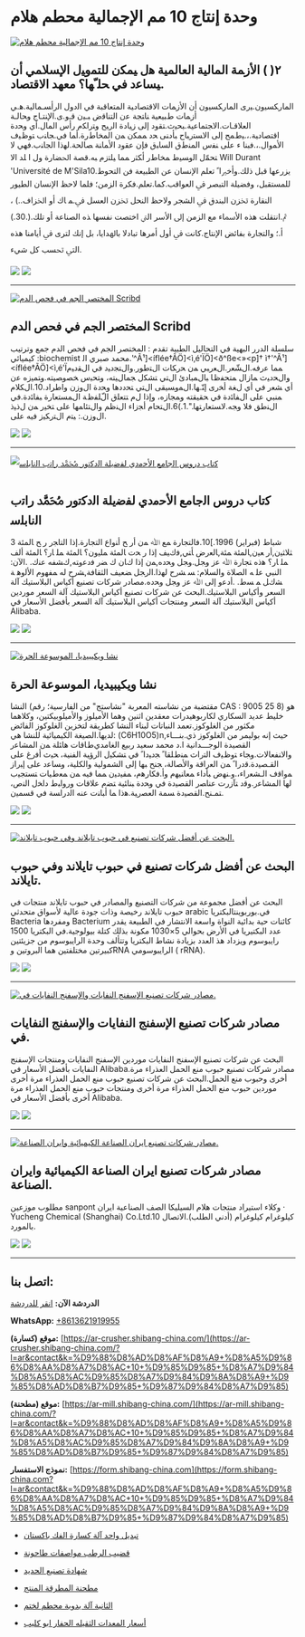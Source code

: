 # وحدة إنتاج 10 مم الإجمالية محطم هلام

<a href="https://swt.shibang-china.com/?l=ar&img&k=%D9%88%D8%AD%D8%AF%D8%A9+%D8%A5%D9%86%D8%AA%D8%A7%D8%AC+10+%D9%85%D9%85+%D8%A7%D9%84%D8%A5%D8%AC%D9%85%D8%A7%D9%84%D9%8A%D8%A9+%D9%85%D8%AD%D8%B7%D9%85+%D9%87%D9%84%D8%A7%D9%85" target="_blank">![وحدة إنتاج 10 مم الإجمالية محطم هلام](http://static.shibang-china.com/all-800x300/1174.jpg)</a>

## ٢( ) ﺍﻷﺯﻤﺔ ﺍﻟﻤﺎﻟﻴﺔ ﺍﻟﻌﺎﻟﻤﻴﺔ ﻫل ﻴﻤﻜﻥ ﻟﻠﺘﻤﻭﻴل ﺍﻹﺴﻼﻤﻲ ﺃﻥ ﻴﺴﺎﻋﺩ ﻓﻲ ﺤﻠﹼﻬﺎ؟ معهد الاقتصاد.
ﺍﻟﻤﺎﺭﻜﺴﻴﻭﻥ.ﻴﺭﻯ ﺍﻟﻤﺎﺭﻜﺴﻴﻭﻥ ﺃﻥ ﺍﻷﺯﻤﺎﺕ ﺍﻻﻗﺘﺼﺎﺩﻴﺔ ﺍﻟﻤﺘﻌﺎﻗﺒﺔ ﻓﻲ ﺍﻟﺩﻭل ﺍﻟﺭﺃﺴـﻤﺎﻟﻴﺔ.ﻫ.ﻲ ﺃﺯﻤﺎﺕ ﻁﺒﻴﻌﻴﺔ ﻨﺎﺘﺠﺔ ﻋﻥ ﺍﻟﺘﻨﺎﻗﺽ ﺒـﻴﻥ ﻗـﻭ.ﻯ.ﺍﻹﻨﺘـﺎﺝ ﻭﺤﺎﻟـﺔ ﺍﻟﻌﻼﻗـﺎﺕ.ﺍﻻﺠﺘﻤﺎﻋﻴﺔ.ﺒﺤﻴﺙ.ﺘﻘﻭﺩ ﺇﻟﻰ ﺯﻴﺎﺩﺓ ﺍﻟﺭﺒﺢ ﻭﺘﺭﺍﻜﻡ ﺭﺃﺱ ﺍﻟﻤﺎل.ﺃﻱ ﻭﺤﺩﺓ ﺍﻗﺘﺼﺎﺩﻴﺔ.،.ﻴﻁﻤﺢ ﺇﻟﻰ ﺍﻻﺴﺘﺭﺒﺎﺡ ﺒﺄﺩﻨﻰ ﺤﺩ ﻤﻤﻜﻥ ﻤﻥ ﺍﻟﻤﺨﺎﻁﺭﺓ.ﺃﻤﺎ ﻓﻲ.ﺠﺎﻨﺏ ﺘﻭﻅﻴﻑ ﺍﻷﻤﻭﺍل.،.ﻓﺒﻨﺎ ﺀ ﻋﻠﻰ ﻨﻔﺱ ﺍﻟﻤﻨﻁﻕ ﺍﻟﺴﺎﺒﻕ ﻓﺈﻥ ﻋﻘﻭﺩ ﺍﻷﻤﺎﻨﺔ ﺼﺎﻟﺤﺔ.ﻟﻬﺫﺍ ﺍﻟﺠﺎﻨﺏ.ﻓﻬﻲ ﻻ ﺘﺤﻤّل ﺍﻟﻭﺴﻴﻁ ﻤﺨﺎﻁﺭ ﺃﻜﺜﺭ ﻤﻤﺎ ﻴﻠﺘﺯﻡ ﺒﻪ.ﻗﺼﺔ ﺍﳊﻀﺎﺭﺓ ﻭﻝ ﺍ ﻠﺪ ﺍﻻ Will Durant &#39;Université de M&#39;Sila10.ﻳﺰﺭﻋﻬﺎ ﻗﺒﻞ ﺫﻟﻚ.ﻭﺃﺧﲑﺍﹰ ﺗﻌﻠﻢ ﺍﻹﻧﺴﺎﻥ ﻋﻦ ﺍﻟﻄﺒﻴﻌﺔ ﻓﻦ ﺍﻟﺘﺤﻮﻁ ﻟﻠﻤﺴﺘﻘﺒﻞ، ﻭﻓﻀﻴﻠﺔ ﺍﻟﺘﺒﺼﺮ ﰲ ﺍﻟﻌﻮﺍﻗﺐ.ﻛﻤﺎ.ﺗﻌﻠﻢ.ﻓﻜﺮﺓ ﺍﻟﺰﻣﻦ؛ ﻓﻠﻤﺎ ﻻﺣﻆ ﺍﻹﻧﺴﺎﻥ ﺍﻟﻄﻴﻮﺭ ﺍﻟﻨﻘﺎﺭﺓ ﲣﺰﻥ ﺍﻟﺒﻨﺪﻕ ﰲ ﺍﻟﺸﺠﺮ ﻭﻻﺣﻆ ﺍﻟﻨﺤﻞ ﲣﺰﻥ ﺍﻟﻌﺴﻞ ﰲ.ﻤ ﺎﻙ ﺃﻭ ﺍﳋﺰﺍﻑ..) ، ﰒ.ﺍﻧﺘﻘﻠﺖ ﻫﺬﻩ ﺍﻷﲰﺎﺀ ﻣﻊ ﺍﻟﺰﻣﻦ ﺇﱃ ﺍﻷﺳﺮ ﺍﻟﱵ ﺍﺧﺘﺼﺖ ﻧﻔﺴﻬﺎ ﺬﻩ ﺍﻟﺼﻨﺎﻋﺔ ﺃﻭ ﺗﻠﻚ.(.30.) ﺃ.؛ ﻭﺍﻟﺘﺠﺎﺭﺓ ﺑﻔﺎﺋﺾ ﺍﻹﻧﺘﺎﺝ.ﻛﺎﻧﺖ ﰲ ﺃﻭﻝ ﺃﻣﺮﻫﺎ ﺗﺒﺎﺩﻻ ﺑﺎﳍﺪﺍﻳﺎ، ﺑﻞ ﺇﻧﻚ ﻟﺘﺮﻯ ﰲ ﺃﻳﺎﻣﻨﺎ ﻫﺬﻩ ﺍﻟﱵ ﲢﺴﺐ ﻛﻞ ﺷﻲﺀ.


<a href="https://whatsapp.shibangsoft.com/WhatsApp.php" target="_blank" title="WhatsApp">![](http://static.shibang-china.com/icon/whatsapp.png)</a> <a href="https://swt.shibang-china.com/?l=ar&icon&k=%D9%88%D8%AD%D8%AF%D8%A9+%D8%A5%D9%86%D8%AA%D8%A7%D8%AC+10+%D9%85%D9%85+%D8%A7%D9%84%D8%A5%D8%AC%D9%85%D8%A7%D9%84%D9%8A%D8%A9+%D9%85%D8%AD%D8%B7%D9%85+%D9%87%D9%84%D8%A7%D9%85" target="_blank">![](http://static.shibang-china.com/icon/chat-ar.png)</a>

---

<a href="https://swt.shibang-china.com/?l=ar&img&k=%D9%88%D8%AD%D8%AF%D8%A9+%D8%A5%D9%86%D8%AA%D8%A7%D8%AC+10+%D9%85%D9%85+%D8%A7%D9%84%D8%A5%D8%AC%D9%85%D8%A7%D9%84%D9%8A%D8%A9+%D9%85%D8%AD%D8%B7%D9%85+%D9%87%D9%84%D8%A7%D9%85" target="_blank">![المختصر الجم في فحص الدم Scribd](http://static.shibang-china.com/all-800x300/682.jpg)</a>

## المختصر الجم في فحص الدم Scribd
ﺳﻠﺴﻠﺔ اﻟﺪرر اﻟﺒﮭﯿﺔ ﻓﻲ اﻟﺘﺤﺎﻟﯿﻞ اﻟﻄﺒﯿﺔ ﺗﻘﺪم : اﻟﻤﺨﺘﺼﺮ اﻟﺠﻢ ﻓﻲ ﻓﺤﺺ اﻟﺪم ﺟﻤﻊ وﺗﺮﺗﯿﺐ ﻛﯿﻤﯿﺎﺋﻲ :biochemist ﻣﺤﻤﺪ ﺻﺒﺮي اﻟ.&#39;^Ã¹]&lt;íflée†ÃÖ]&lt;ì‚é&#39;ÏÖ]&lt;ð^ße&lt;»&lt;p]† ì†&#39;^Ã¹]&lt;íflée†ÃÖ]&lt;ì‚é&#39;Ïﻤﻤﺎ ﻋرﻓﻪ.اﻝﺸّﻌر.اﻝﻌرﺒﻲ ﻤن ﺤرﻜﺎت اﻝﺘطور.واﻝﺘﺠدﻴد ﻓﻲ اﻝﻘدﻴم واﻝﺤدﻴث ﻤﺎزال ﻤﺘﺤﻔظﺎ ﺒﺎﻝﻤﺒﺎدئ اﻝﺘﻲ ﺘﺸﻜل ﺠﻤﺎﻝﻴﺘﻪ، وﺘﺤﺒس ﺨﺼوﺼﻴﺘﻪ.وﺘﻤﻴزﻩ ﻋن أي ﺸﻌر ﻓﻲ أي ﻝﻐﺔ أﺨرى إﻨّ.ﻬﺎ.اﻝﻤوﺴﻴﻘﻰ اﻝﺘﻲ ﺘﺤددﻫﺎ وﺤدة اﻝوزن واطراد.10.اﻝﻜﻼم ﻤﻨﺒﻲ ﻋﻠﻰ اﻝﻔﺎﺌدة ﻓﻲ ﺤﻘﻴﻘﺘﻪ وﻤﺠﺎزﻩ، وإذا ﻝم ﺘﺘﻌﻠق اﻝّﻠﻔظﺔ اﻝﻤﺴﺘﻌﺎرة ﺒﻔﺎﺌدة.ﻓﻲ اﻝﻨطق ﻓﻼ وﺠﻪ.ﻻﺴﺘﻌﺎرﺘﻬﺎ.&quot;.1.)6.اﻝﺘﺤﺎم أﺠزاء اﻝﻨظم واﻝﺘﺌﺎﻤﻬﺎ ﻋﻠﻰ ﺘﺨﻴر ﻤن ﻝذﻴذ اﻝوزن.: ﻴﺘم اﻝﺘرﻜﻴز ﻓﻴﻪ ﻋﻠﻰ.


<a href="https://whatsapp.shibangsoft.com/WhatsApp.php" target="_blank" title="WhatsApp">![](http://static.shibang-china.com/icon/whatsapp.png)</a> <a href="https://swt.shibang-china.com/?l=ar&icon&k=%D9%88%D8%AD%D8%AF%D8%A9+%D8%A5%D9%86%D8%AA%D8%A7%D8%AC+10+%D9%85%D9%85+%D8%A7%D9%84%D8%A5%D8%AC%D9%85%D8%A7%D9%84%D9%8A%D8%A9+%D9%85%D8%AD%D8%B7%D9%85+%D9%87%D9%84%D8%A7%D9%85" target="_blank">![](http://static.shibang-china.com/icon/chat-ar.png)</a>

---

<a href="https://swt.shibang-china.com/?l=ar&img&k=%D9%88%D8%AD%D8%AF%D8%A9+%D8%A5%D9%86%D8%AA%D8%A7%D8%AC+10+%D9%85%D9%85+%D8%A7%D9%84%D8%A5%D8%AC%D9%85%D8%A7%D9%84%D9%8A%D8%A9+%D9%85%D8%AD%D8%B7%D9%85+%D9%87%D9%84%D8%A7%D9%85" target="_blank">![ﻛﺗﺎب دروس اﻟﺟﺎﻣﻊ اﻷﺣﻣدي ﻟﻔﺿﯾﻠﺔ اﻟدﻛﺗور ﷴ راﺗب اﻟﻧﺎﺑﻠﺳ](http://static.shibang-china.com/all-800x300/1356.jpg)</a>

## ﻛﺗﺎب دروس اﻟﺟﺎﻣﻊ اﻷﺣﻣدي ﻟﻔﺿﯾﻠﺔ اﻟدﻛﺗور ﷴ راﺗب اﻟﻧﺎﺑﻠﺳ
3 شباط (فبراير) 1996.]10.ﻓﺎﻟﺘﺠﺎرة ﻤﻊ ﷲ ﻤن أر ﺢ أﻨواع اﻟﺘﺠﺎرة.إذا اﻟﺘﺎﺠر ر ﺢ ﺎﻟﻤﺌﺔ ﺜﻼﺜﯿن,أر ﻌﯿن,ﺎﻟﻤﺌﺔ ﻤﺌﺔ,ﺎﻟﻌرض ﺄﺘﻲ,ﻓكﯿﻒ إذا ر ﺤت ﺎﻟﻤﺌﺔ ﻤﻠﯿون؟ ﺎﻟﻤﺌﺔ ﻤﻠ ﺎر؟ ﺎﻟﻤﺌﺔ أﻟﻒ ﻤﻠ ﺎر؟ ﻫذﻩ ﺘﺠﺎرة ﷲ ﻋز وﺠﻞ.وﺠﻞ وﺤدﻩ,ﻤن إذا كﺎن ك ﻀر ﻓدﻋوﺘﻪ,كﺸﻔﻪ ﻋﻨك. .اﻵن: اﻟﻨﺒﻲ ﻋﻠ ﻪ اﻟﺼﻼة واﻟﺴﻼم: ﺴ ﺸرح ﻟﻬذا.اﻟرﺠﻞ ﻀﻌﯿﻒ اﻟﺜﻘﺎﻓﺔ,ﺸرح ﻟﻪ ﻤﻔﻬوم اﻷﻟوﻫ ﺔ ﺸكﻞ ﻤ ﺴط. .أدﻋو إﻟﻰ ﷲ ﻋز وﺠﻞ وﺤدﻩ.مصادر شركات تصنيع أكياس البلاستيك آلة السعر وأكياس البلاستيك.البحث عن شركات تصنيع أكياس البلاستيك آلة السعر موردين أكياس البلاستيك آلة السعر ومنتجات أكياس البلاستيك آلة السعر بأفضل الأسعار في Alibaba.


<a href="https://whatsapp.shibangsoft.com/WhatsApp.php" target="_blank" title="WhatsApp">![](http://static.shibang-china.com/icon/whatsapp.png)</a> <a href="https://swt.shibang-china.com/?l=ar&icon&k=%D9%88%D8%AD%D8%AF%D8%A9+%D8%A5%D9%86%D8%AA%D8%A7%D8%AC+10+%D9%85%D9%85+%D8%A7%D9%84%D8%A5%D8%AC%D9%85%D8%A7%D9%84%D9%8A%D8%A9+%D9%85%D8%AD%D8%B7%D9%85+%D9%87%D9%84%D8%A7%D9%85" target="_blank">![](http://static.shibang-china.com/icon/chat-ar.png)</a>

---

<a href="https://swt.shibang-china.com/?l=ar&img&k=%D9%88%D8%AD%D8%AF%D8%A9+%D8%A5%D9%86%D8%AA%D8%A7%D8%AC+10+%D9%85%D9%85+%D8%A7%D9%84%D8%A5%D8%AC%D9%85%D8%A7%D9%84%D9%8A%D8%A9+%D9%85%D8%AD%D8%B7%D9%85+%D9%87%D9%84%D8%A7%D9%85" target="_blank">![نشا ويكيبيديا، الموسوعة الحرة](http://static.shibang-china.com/all-800x300/1111.jpg)</a>

## نشا ويكيبيديا، الموسوعة الحرة
النشا (مقتضبة من نشاسته المعربة &quot;نشاستج&quot; من الفارسية؛ رقم CAS : 9005 25 8) هو خليط عديد السكاري لكاربوهيدرات معقدين اثنين وهما الأميلوز والأميلوبيكتين، وكلاهما مكثور من الغلوكوز.تعمد النباتات لبناء النشا كطريقة لتخزين الغلوكوز الفائض لديها.الصيغة الكيميائية للنشا هي: (C6H10O5)n,حيث إنه بوليمر من الغلوكوز ذي.ﺑﻨـــﺎء ﺍﻟﻘﺼﻴﺪﺓ ﺍﻟﻮﺟـــﺪﺍﻧﻴﺔ ا.د محمد سعيد ربيع الغامديﻁﺎﻗﺎﺕ ﻫﺎﺌﻠﺔ ﻤﻥ ﺍﻟﻤﺸﺎﻋﺭ ﻭﺍﻻﻨﻔﻌﺎﻻﺕ.ﻭﺠﺎﺀ ﺘﻭﻅﻴﻑ ﺍﻟﺘﺭﺍﺙ ﻤﻨﻁﻠﻘﺎﹰ ﺠﺩﻴﺩﺍﹰ ﻓﻲ ﺘﺸﻜﻴل ﺍﻟﺭﺅﻴﺔ ﺍﻟﻔﻨﻴﺔ، ﺤﻴﺙ ﺃﻓﺭﻍ ﻋﻠﻰ ﺍﻟﻘـﺼﻴﺩﺓ.ﻗﺩﺭﺍﹰ ﻤﻥ ﺍﻟﻌﺭﺍﻗﺔ ﻭﺍﻷﺼﺎﻟﺔ، ﺠﻨﺢ ﺒﻬﺎ ﺇﻟﻰ ﺍﻟﺸﻤﻭﻟﻴﺔ ﻭﺍﻟﻜﻠﻴﺔ، ﻭﺴﺎﻋﺩ ﻋﻠﻰ ﺇﺒﺭﺍﺯ ﻤﻭﺍﻗﻑ ﺍﻟـﺸﻌﺭﺍﺀ،.ﻭ.ﻨﻬﺽ ﺒﺄﺩﺍﺀ ﻤﻌﺎﻨﻴﻬﻡ ﻭﺃ.ﻓﻜﺎﺭﻫﻡ، ﻤﻔﻴﺩﻴﻥ ﻤﻤﺎ ﻓﻴﻪ ﻤﻥ ﻤﻌﻁﻴﺎﺕ ﺘﺴﺘﺠﻴﺏ ﻟﻬﺎ ﺍﻟﻤﺸﺎﻋﺭ.ﻭﻗﺩ ﺘﺂﺯﺭﺕ ﻋﻨﺎﺼﺭ ﺍﻟﻘﺼﻴﺩﺓ ﻓﻲ ﻭﺤﺩﺓ ﺒﻨﺎﺌﻴﺔ ﺘﻀﻡ ﻋﻼﻗﺎﺕ ﻭﺭﻭﺍﺒﻁ ﺩﺍﺨل ﺍﻟﻨﺹ، ﺘﻤـﻨﺢ.ﺍﻟﻘﺼﻴﺩﺓ ﺴﻤﺔ ﺍﻟﻌﺼﺭﻴﺔ.ﻫﺫﺍ ﻤﺎ ﺃﺒﺎﻨﺕ ﻋﻨﻪ ﺍﻟﺩﺭﺍﺴﺔ ﻓﻲ ﻗﺴﻤﻴﻥ.


<a href="https://whatsapp.shibangsoft.com/WhatsApp.php" target="_blank" title="WhatsApp">![](http://static.shibang-china.com/icon/whatsapp.png)</a> <a href="https://swt.shibang-china.com/?l=ar&icon&k=%D9%88%D8%AD%D8%AF%D8%A9+%D8%A5%D9%86%D8%AA%D8%A7%D8%AC+10+%D9%85%D9%85+%D8%A7%D9%84%D8%A5%D8%AC%D9%85%D8%A7%D9%84%D9%8A%D8%A9+%D9%85%D8%AD%D8%B7%D9%85+%D9%87%D9%84%D8%A7%D9%85" target="_blank">![](http://static.shibang-china.com/icon/chat-ar.png)</a>

---

<a href="https://swt.shibang-china.com/?l=ar&img&k=%D9%88%D8%AD%D8%AF%D8%A9+%D8%A5%D9%86%D8%AA%D8%A7%D8%AC+10+%D9%85%D9%85+%D8%A7%D9%84%D8%A5%D8%AC%D9%85%D8%A7%D9%84%D9%8A%D8%A9+%D9%85%D8%AD%D8%B7%D9%85+%D9%87%D9%84%D8%A7%D9%85" target="_blank">![البحث عن أفضل شركات تصنيع في حبوب تايلاند وفي حبوب تايلاند.](http://static.shibang-china.com/all-800x300/398.jpg)</a>

## البحث عن أفضل شركات تصنيع في حبوب تايلاند وفي حبوب تايلاند.
البحث عن أفضل مجموعة من شركات التصنيع والمصادر في حبوب تايلاند منتجات في حبوب تايلاند رخيصة وذات جودة عالية لأسواق متحدثي arabic في.بوربوينتالبكتريا Bacteria ومفردها Bacterium كائنات حية بدائية النواة واسعة الانتشار في الطبيعة يقدر عدد البكتيريا في الأرض بحوالي 5×1030 مكونة بذلك كتلة بيولوجية.في البكتريا 1500 رايبوسوم ويزداد هذ العدد بزيادة نشاط البكتريا وتتألف وحدة الرايبوسوم من جزيئتين كبيرتين مختلفتين هما البروتين وRNA الرايبوسومي ( rRNA).


<a href="https://whatsapp.shibangsoft.com/WhatsApp.php" target="_blank" title="WhatsApp">![](http://static.shibang-china.com/icon/whatsapp.png)</a> <a href="https://swt.shibang-china.com/?l=ar&icon&k=%D9%88%D8%AD%D8%AF%D8%A9+%D8%A5%D9%86%D8%AA%D8%A7%D8%AC+10+%D9%85%D9%85+%D8%A7%D9%84%D8%A5%D8%AC%D9%85%D8%A7%D9%84%D9%8A%D8%A9+%D9%85%D8%AD%D8%B7%D9%85+%D9%87%D9%84%D8%A7%D9%85" target="_blank">![](http://static.shibang-china.com/icon/chat-ar.png)</a>

---

<a href="https://swt.shibang-china.com/?l=ar&img&k=%D9%88%D8%AD%D8%AF%D8%A9+%D8%A5%D9%86%D8%AA%D8%A7%D8%AC+10+%D9%85%D9%85+%D8%A7%D9%84%D8%A5%D8%AC%D9%85%D8%A7%D9%84%D9%8A%D8%A9+%D9%85%D8%AD%D8%B7%D9%85+%D9%87%D9%84%D8%A7%D9%85" target="_blank">![مصادر شركات تصنيع الإسفنج النفايات والإسفنج النفايات في.](http://static.shibang-china.com/all-800x300/374.jpg)</a>

## مصادر شركات تصنيع الإسفنج النفايات والإسفنج النفايات في.
البحث عن شركات تصنيع الإسفنج النفايات موردين الإسفنج النفايات ومنتجات الإسفنج النفايات بأفضل الأسعار في Alibaba.مصادر شركات تصنيع حبوب منع الحمل العذراء مرة أخرى وحبوب منع الحمل.البحث عن شركات تصنيع حبوب منع الحمل العذراء مرة أخرى موردين حبوب منع الحمل العذراء مرة أخرى ومنتجات حبوب منع الحمل العذراء مرة أخرى بأفضل الأسعار في Alibaba.


<a href="https://whatsapp.shibangsoft.com/WhatsApp.php" target="_blank" title="WhatsApp">![](http://static.shibang-china.com/icon/whatsapp.png)</a> <a href="https://swt.shibang-china.com/?l=ar&icon&k=%D9%88%D8%AD%D8%AF%D8%A9+%D8%A5%D9%86%D8%AA%D8%A7%D8%AC+10+%D9%85%D9%85+%D8%A7%D9%84%D8%A5%D8%AC%D9%85%D8%A7%D9%84%D9%8A%D8%A9+%D9%85%D8%AD%D8%B7%D9%85+%D9%87%D9%84%D8%A7%D9%85" target="_blank">![](http://static.shibang-china.com/icon/chat-ar.png)</a>

---

<a href="https://swt.shibang-china.com/?l=ar&img&k=%D9%88%D8%AD%D8%AF%D8%A9+%D8%A5%D9%86%D8%AA%D8%A7%D8%AC+10+%D9%85%D9%85+%D8%A7%D9%84%D8%A5%D8%AC%D9%85%D8%A7%D9%84%D9%8A%D8%A9+%D9%85%D8%AD%D8%B7%D9%85+%D9%87%D9%84%D8%A7%D9%85" target="_blank">![مصادر شركات تصنيع ايران الصناعة الكيميائية وايران الصناعة.](http://static.shibang-china.com/all-800x300/145.jpg)</a>

## مصادر شركات تصنيع ايران الصناعة الكيميائية وايران الصناعة.
مطلوب موزعين sanpont وكلاء استيراد منتجات هلام السيليكا الصف الصناعية ايران &middot; Yucheng Chemical (Shanghai) Co.Ltd.10 كيلوغرام كيلوغرام (أدني الطلب).الاتصال بالمورد.

<a href="https://whatsapp.shibangsoft.com/WhatsApp.php" target="_blank" title="WhatsApp">![](http://static.shibang-china.com/icon/whatsapp.png)</a> <a href="https://swt.shibang-china.com/?l=ar&icon&k=%D9%88%D8%AD%D8%AF%D8%A9+%D8%A5%D9%86%D8%AA%D8%A7%D8%AC+10+%D9%85%D9%85+%D8%A7%D9%84%D8%A5%D8%AC%D9%85%D8%A7%D9%84%D9%8A%D8%A9+%D9%85%D8%AD%D8%B7%D9%85+%D9%87%D9%84%D8%A7%D9%85" target="_blank">![](http://static.shibang-china.com/icon/chat-ar.png)</a>

---
## اتصل بنا:

**الدردشة الآن:** [انقر للدردشة](https://swt.shibang-china.com?l=ar&contact&k=%D9%88%D8%AD%D8%AF%D8%A9+%D8%A5%D9%86%D8%AA%D8%A7%D8%AC+10+%D9%85%D9%85+%D8%A7%D9%84%D8%A5%D8%AC%D9%85%D8%A7%D9%84%D9%8A%D8%A9+%D9%85%D8%AD%D8%B7%D9%85+%D9%87%D9%84%D8%A7%D9%85)

**WhatsApp:**  [+8613621919955](https://whatsapp.shibangsoft.com/WhatsApp.php)

**موقع (كسارة):** [https://ar-crusher.shibang-china.com/](https://ar-crusher.shibang-china.com/?l=ar&contact&k=%D9%88%D8%AD%D8%AF%D8%A9+%D8%A5%D9%86%D8%AA%D8%A7%D8%AC+10+%D9%85%D9%85+%D8%A7%D9%84%D8%A5%D8%AC%D9%85%D8%A7%D9%84%D9%8A%D8%A9+%D9%85%D8%AD%D8%B7%D9%85+%D9%87%D9%84%D8%A7%D9%85)

**موقع (مطحنة):** [https://ar-mill.shibang-china.com/](https://ar-mill.shibang-china.com/?l=ar&contact&k=%D9%88%D8%AD%D8%AF%D8%A9+%D8%A5%D9%86%D8%AA%D8%A7%D8%AC+10+%D9%85%D9%85+%D8%A7%D9%84%D8%A5%D8%AC%D9%85%D8%A7%D9%84%D9%8A%D8%A9+%D9%85%D8%AD%D8%B7%D9%85+%D9%87%D9%84%D8%A7%D9%85)

**نموذج الاستفسار:** [https://form.shibang-china.com](https://form.shibang-china.com?l=ar&contact&k=%D9%88%D8%AD%D8%AF%D8%A9+%D8%A5%D9%86%D8%AA%D8%A7%D8%AC+10+%D9%85%D9%85+%D8%A7%D9%84%D8%A5%D8%AC%D9%85%D8%A7%D9%84%D9%8A%D8%A9+%D9%85%D8%AD%D8%B7%D9%85+%D9%87%D9%84%D8%A7%D9%85)

* [تبديل واحد آلة كسارة الفك باكستان](../23/%D8%AA%D8%A8%D8%AF%D9%8A%D9%84%20%D9%88%D8%A7%D8%AD%D8%AF%20%D8%A2%D9%84%D8%A9%20%D9%83%D8%B3%D8%A7%D8%B1%D8%A9%20%D8%A7%D9%84%D9%81%D9%83%20%D8%A8%D8%A7%D9%83%D8%B3%D8%AA%D8%A7%D9%86.md)

* [قضيب الرطب مواصفات طاحونة](../24/%D9%82%D8%B6%D9%8A%D8%A8%20%D8%A7%D9%84%D8%B1%D8%B7%D8%A8%20%D9%85%D9%88%D8%A7%D8%B5%D9%81%D8%A7%D8%AA%20%D8%B7%D8%A7%D8%AD%D9%88%D9%86%D8%A9.md)

* [شهادة تصنيع الحديد](../21/%D8%B4%D9%87%D8%A7%D8%AF%D8%A9%20%D8%AA%D8%B5%D9%86%D9%8A%D8%B9%20%D8%A7%D9%84%D8%AD%D8%AF%D9%8A%D8%AF.md)

* [مطحنة المطرقة المنتج](../23/%D9%85%D8%B7%D8%AD%D9%86%D8%A9%20%D8%A7%D9%84%D9%85%D8%B7%D8%B1%D9%82%D8%A9%20%D8%A7%D9%84%D9%85%D9%86%D8%AA%D8%AC.md)

* [الثانية آلة يدوية محطم لختم](../25/%D8%A7%D9%84%D8%AB%D8%A7%D9%86%D9%8A%D8%A9%20%D8%A2%D9%84%D8%A9%20%D9%8A%D8%AF%D9%88%D9%8A%D8%A9%20%D9%85%D8%AD%D8%B7%D9%85%20%D9%84%D8%AE%D8%AA%D9%85.md)

* [أسعار المعدات الثقيله الحفار ابو كليب](../22/%D8%A3%D8%B3%D8%B9%D8%A7%D8%B1%20%D8%A7%D9%84%D9%85%D8%B9%D8%AF%D8%A7%D8%AA%20%D8%A7%D9%84%D8%AB%D9%82%D9%8A%D9%84%D9%87%20%D8%A7%D9%84%D8%AD%D9%81%D8%A7%D8%B1%20%D8%A7%D8%A8%D9%88%20%D9%83%D9%84%D9%8A%D8%A8.md)